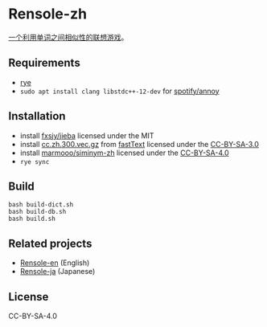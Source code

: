 # Rensole-zh

[一个利用单词之间相似性的联想游戏](https://marmooo.github.io/rensole-en/)。

## Requirements

- [rye](https://github.com/mitsuhiko/rye)
- `sudo apt install clang libstdc++-12-dev` for
  [spotify/annoy](https://github.com/spotify/annoy)

## Installation

- install [fxsjy/jieba](https://github.com/fxsjy/jieba) licensed under the MIT
- install
  [cc.zh.300.vec.gz](https://dl.fbaipublicfiles.com/fasttext/vectors-crawl/cc.zh.300.vec.gz)
  from [fastText](https://fasttext.cc/docs/en/crawl-vectors.html) licensed under
  the [CC-BY-SA-3.0](https://creativecommons.org/licenses/by-sa/3.0/)
- install [marmooo/siminym-zh](https://github.com/marmooo/siminym-zh) licensed
  under the [CC-BY-SA-4.0](https://creativecommons.org/licenses/by-sa/4.0/)
- `rye sync`

## Build

```
bash build-dict.sh
bash build-db.sh
bash build.sh
```

## Related projects

- [Rensole-en](https://github.com/marmooo/rensole-en) (English)
- [Rensole-ja](https://github.com/marmooo/rensole-ja) (Japanese)

## License

CC-BY-SA-4.0
